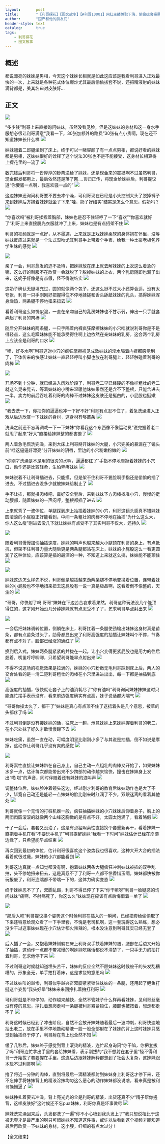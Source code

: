 ```yaml
---
layout:       post
title:        "【利哥探花】【图文故事】【#利哥10001】网红主播兼职下海，偷偷拔套操哭妹妹"
author:       "国产和他的朋友们"
header-style: text
catalog:      true
tags:
    - 利哥探花
    - 图文故事
---
```


## 概述

都说漂亮的妹妹是男相，今天这个妹妹长相就是如此这应该是我看利哥进入正戏最快的一次，上来就是各种花式体位爆炒尤其最后偷偷拔套不说，还把精液射的妹妹满背都是，美其名曰对皮肤好...

## 正文

![](https://pj.oz0ays.app/tupian/forum/202411/29/163340kdn07njjx4gg4wax.gif)

“多少钱”利哥上来直接询问妹妹，虽然没看见脸，但是这妹妹的身材和这一身水手服想必很让利哥满意“我看一下，30张加额外的路费”30张有点小贵啊，现在还不知道妹妹长什么样
![](https://pj.oz0ays.app/tupian/forum/202411/29/163344zdxk6lc72nl739zy.gif)

妹妹翘着二郎腿坐到了床上，终于可以一睹容颜了有一点点男相，都说好看的妹妹都是男相，这妹妹很好的诠释了这个说法30张也不是不能接受，这身材长相算得上探花里的一流了
![](https://pj.oz0ays.app/tupian/forum/202411/29/163346hm1kbpzmtqbm7g3q.gif)

数完钱后利哥将一沓厚厚的钞票递给了妹妹，还是现金来的震撼啊不过虽然利哥，现金假发都用上，最后依然还是落了网....言归正传，将现金给妹妹后，利哥提议道“你要骚一点啊，我喜欢骚一点的”
![](https://pj.oz0ays.app/tupian/forum/202411/29/163349uztj45d1ij1zt91t.gif)

这边妹妹还询问利哥要不要去冲个澡，可利哥现在已经是小头控制大头了脱掉裤子来到妹妹后方抱着妹妹就坐了下来“哇，奶子好结实”结实是怎么个意思，假奶吗？
![](https://pj.oz0ays.app/tupian/forum/202411/29/163352o66axxfsqqdzd46x.gif)

“你喜欢吗”被利哥揉捏着胸部，妹妹也是忍不住轻哼了一下“喜欢”“你喜欢就好了”利哥上来直接脱光衣服就冲了上来，妹妹也是有点招架不住
![](https://pj.oz0ays.app/tupian/forum/202411/29/163354hf3fyxtfhxjkyx3i.gif)

利哥的视频就是一点好，从不墨迹，上来就是正戏妹妹柔软的身体抱在怀里，没等妹妹反应过来就是一个法式湿吻尤其利哥手上带着个手表，给我一种土豪老板包养学生妹的感觉
![](https://pj.oz0ays.app/tupian/forum/202411/29/163356g8cv431a22cyq04d.gif)

![](https://pj.oz0ays.app/tupian/forum/202411/29/163358f8vg5xwvgtnkx9x3.gif)

亲了一会，利哥愈发的迫不及待，把妹妹放在床上就去解妹妹的上衣这么着急的嘛，这么好的制服不在欣赏一会就脱了？脱掉妹妹的上衣，两个乳房随即也漏了出来，这奶子好像是有点假，怪不得说结实
![](https://pj.oz0ays.app/tupian/forum/202411/29/163359cnj33xx3xsbez9l4.gif)

这奶子确认无疑填充过，圆的就像两个包子，还这么挺不过大小还算合适，没有太夸张，利哥一只手刚刚好把握得住不停地揉搓和舌头舔舐妹妹的乳头，搞得妹妹浑身燥热，两条腿不停地扭来扭去
![](https://pj.oz0ays.app/tupian/forum/202411/29/163400eegd4er9ewczjvtw.gif)

看着利哥这么如饥似渴，一直在亲吻自己的乳房妹妹也不甘示弱，伸出一只手就套弄起了利哥的肉棒
![](https://pj.oz0ays.app/tupian/forum/202411/29/163402yn5bvfai7anbfkdt.gif)

随后分开妹妹的两条腿，一只手隔着内裤疯狂摩擦妹妹的小穴咱就说利哥你是不是得轻点，这么毛躁妹妹能不能承受得住啊上边依然在亲妹妹的乳房，这会两个乳房上应该全是利哥的口水
![](https://pj.oz0ays.app/tupian/forum/202411/29/163404kklodvk7vzlikflz.gif)

“哇，好多水啊”利哥这对小穴的疯狂摩擦初见成效妹妹的淫水隔着内裤都感觉到了，下体传来的快感让妹妹一直轻轻哼叫小脚也放在利哥腿上，轻轻触碰着利哥的肉棒
![](https://pj.oz0ays.app/tupian/forum/202411/29/163407z4ghddcanscznx6r.gif)

![](https://pj.oz0ays.app/tupian/forum/202411/29/163409h6c0rytnef66ebic.gif)

开场不到十分钟，就已经进入肉戏阶段了，利哥老二早已经硬的不像样粗壮的老二就这么晃来晃去，等着妹妹的小嘴来温暖他妹妹果然还是含不下整根，只能含进去一半，卖力的前后吞吐着利哥的肉棒不过妹妹这皮肤还是挺白的，小屁股也挺嫩
![](https://pj.oz0ays.app/tupian/forum/202411/29/163412enj22d96q5dtjce1.gif)

“我去洗一下，你把你的逼逼也冲一下好不好”利哥有点忍不住了，着急洗澡进入正戏从后边欣赏一下妹妹的身材，这身材有够苗条
![](https://pj.oz0ays.app/tupian/forum/202411/29/163416vhhgywvcclusgzyc.gif)

洗澡之前还不忘再调戏一下一下妹妹“你看我这个东西像不像运动员”说完握着老二就甩了起来“好大”直接给妹妹整的都害羞了
![](https://pj.oz0ays.app/tupian/forum/202411/29/163419ne8cc8a2edhn8dfd.gif)

两人着急毛慌洗完澡，来到大床上利哥掰开妹妹的大腿，小穴完美的暴漏在了镜头前“哇这逼逼好漂亮”分开妹妹的阴唇，里边的小穴粉嫩粉嫩的
![](https://pj.oz0ays.app/tupian/forum/202411/29/163422kkxxokqum5z67ouu.gif)

“你刚才洗澡是不是用的很烫的水啊，逼逼都红了”手指不停地摩擦着妹妹的小穴口，动作还是比较轻柔，生怕弄疼妹妹
![](https://pj.oz0ays.app/tupian/forum/202411/29/163424hy8cuugpiy38gpb9.gif)

妹妹说着不让利哥插进去，只能摸，但是架不住利哥不要脸啊手指还是偷偷的插了进去，不过插进去没多少就被妹妹给制止了
![](https://pj.oz0ays.app/tupian/forum/202411/29/163428wld97ssgoposcdav.gif)

手不让插，那就换肉棒吧，戴好安全套后，来到妹妹下方肉棒找准小穴，慢慢的挺动腰部，随着妹妹的一声闷哼，整根都插了进去
![](https://pj.oz0ays.app/tupian/forum/202411/29/163431nsmqs6c4xzq919c6.gif)

上来就秀了一波体位，单腿踩到床上抽插着妹妹的小穴，利哥这镜头感真不错妹妹圆滚滚的小屁股正好能看到，中间一条粗壮的肉棒不停地在抽插“为什么这么大，你人这么瘦”刚进去没几下就让妹妹有点受不了其实利哥不仅大，还持久
![](https://pj.oz0ays.app/tupian/forum/202411/29/163433hm2m6zin6o3m6zng.gif)

![](https://pj.oz0ays.app/tupian/forum/202411/29/163435bnvc0nnssszsrzcr.gif)

随着利哥慢慢加快抽插速度，妹妹的叫声也越来越大小腿顶在利哥的身上，有点抵抗，但架不住利哥力量大随后更是两条腿都站在床上，妹妹的小屁股这么一看更圆润了这种体位，应该算是插的最深的一种，不知道上来就这么搞，妹妹能不能顶住
![](https://pj.oz0ays.app/tupian/forum/202411/29/163438cyki3dxzg77r7x7i.gif)

![](https://pj.oz0ays.app/tupian/forum/202411/29/163443hiupgpo968oii8pz.gif)

妹妹这边怎么样先不说，利哥倒是越插越来劲两条腿不停地变换着位置，连带着妹妹的小屁股也不停地扭来扭去这屁股有一说一真是极品啊，这看着倒不像整的，天生的
![](https://pj.oz0ays.app/tupian/forum/202411/29/163445pg7g9w7wc6k97puu.gif)

“哥哥，你快射了吗 哥哥”妹妹在下边苦苦哀求着果然，利哥这种玩法没几个能顶得住的，这才刚开始没几分钟妹妹就有点忍受不了了，乞求利哥早点射出来
![](https://pj.oz0ays.app/tupian/forum/202411/29/163449e29yhj721yhy429h.gif)

![](https://pj.oz0ays.app/tupian/forum/202411/29/163452qheia1hj30h3j0oh.gif)

一会后把妹妹调转位置，侧躺在床上，利哥扛着一条腿使劲输出妹妹这身材真是苗条，都有点苗条过头了，肋骨都显出来了利哥高强度的抽插让妹妹叫个不停，节奏都有点不对了，脸部已经涨的通红了
![](https://pj.oz0ays.app/tupian/forum/202411/29/163455ep2mlz23p97nnz7s.gif)

换到后入式，妹妹两条腿紧紧的并拢在一起，让小穴变得更紧屁股也是用力的往后翘着，嘴里哼哼唧唧，只希望利哥能早点射出来
![](https://pj.oz0ays.app/tupian/forum/202411/29/163458qmyl14ttxy6yzivl.gif)

不得不说这场的视觉效果是拉满的，妹妹的小穴粉嫩无毛利哥踩到床上后，两人的交合处看的是一清二楚利哥粗壮的肉棒在小穴里进进出出，每一下都是抽插到底
![](https://pj.oz0ays.app/tupian/forum/202411/29/163501zui7himih2qhwu95.gif)

高强度的抽插，很快就让套子上的油消耗尽了“你有油吗”利哥询问妹妹妹妹这时只能连忙摆手表示没有，看来前边强度确实有点高，妹子说话都大喘气
![](https://pj.oz0ays.app/tupian/forum/202411/29/163504mcqtzzzqj573f55w.gif)

“哥哥你操太久了，都干了”妹妹是真心有点顶不住了这捂着头是几个意思，被草的头都疼了吗
![](https://pj.oz0ays.app/tupian/forum/202411/29/163506uip54kvg1epw9jk6.gif)

不过利哥倒是没有接妹妹的话，往床上一趟，示意妹妹上来妹妹握着利哥的老二，在小穴处抹了好久才敢慢慢蹲下去
![](https://pj.oz0ays.app/tupian/forum/202411/29/163508v2br15eyez5rrzzs.gif)

妹妹吃痛，虽然一直在动，可幅度明显比刚刚小多了与其说是抽插，倒不如说是摩擦，这动作让利哥几乎没有爽的感觉
![](https://pj.oz0ays.app/tupian/forum/202411/29/163509lgdl6dlttz3enocd.gif)

![](https://pj.oz0ays.app/tupian/forum/202411/29/163512hx7ww5cll3fzt08f.gif)

利哥索性直接让妹妹趴在自己身上，自己主动一点粗壮的肉棒又开始了，如果妹妹水多一点，估计每次都能带出来不少跨部的动作越来愉快，撞击在妹妹身上发出“啪 啪”的声音，同时伴随着还有妹妹的浪叫声
![](https://pj.oz0ays.app/tupian/forum/202411/29/163515bo750k7xxhoi247w.gif)

调整体位后，妹妹脸冲着镜头这边，经过刚才利哥的教育后妹妹动作也是大了不少，毕竟自己动还是能轻一点妹妹的脸比刚来时红润了不少，双眼迷离的看着其他处
![](https://pj.oz0ays.app/tupian/forum/202411/29/163517aesog65x6cq7el5g.gif)

利哥就像一个无情的打桩机器一般，疯狂抽插妹妹的小穴妹妹后仰着身子，胸上的两团肉圆滚滚的就像两个山峰这胸做的是有点不好，太圆太饱满了，看着略假
![](https://pj.oz0ays.app/tupian/forum/202411/29/163520srnpmw4994v5pn99.gif)

干了一会后，套套又没油了，这是有点猛啊索性直接换个套重新再干，看着妹妹一直抱着手机在看“不要玩手机了”利哥提醒妹妹“我看一下时间”妹妹估计已经在崩溃边缘了，只希望能早点结束
![](https://pj.oz0ays.app/tupian/forum/202411/29/163523fgy4gcga0ymyzcdo.gif)

再次回到最初的体位，估计利哥很喜欢这个姿势我也很喜欢，这种大开大合的插法看着就很过瘾，妹妹的小穴都能看到
![](https://pj.oz0ays.app/tupian/forum/202411/29/163527gcin09ktd9kw30d0.gif)

利哥这边真就一点知觉都没有啊，抱着妹妹两条大腿疯狂冲刺妹妹被插的双手乱拍，头不停地扭来扭去，这是真忍不了了利哥一点都不怜香惜玉啊，妹妹都快被你玩报废了，利哥连喘都不带喘一下的，这体力确实变态
![](https://pj.oz0ays.app/tupian/forum/202411/29/163531zkjvgotttfrktzmr.gif)

终于妹妹忍不了了，双脚乱踢，利哥不得已停了下来“你干嘛呀”利哥一脸疑惑的询问妹妹“痛啊，不射痛死了，你这么久”妹妹现在应该有点后悔借着一单了
![](https://pj.oz0ays.app/tupian/forum/202411/29/163549rp0tptlz0wy5pe5i.gif)

![](https://pj.oz0ays.app/tupian/forum/202411/29/163534vidm79daaki8omuk.gif)

“那后入吧”利哥提议换个姿势这个时候利哥在插入的一瞬间，已经把套给偷偷取了下来还特意给观众看了一下手里套，不愧是老司机啊，这一套玩得这么熟练，想必没少干过这事妹妹现在小穴估计都火辣辣的，根本没注意到利哥其实已经无套了
![](https://pj.oz0ays.app/tupian/forum/202411/29/163536abwo6ixixixkzu5o.gif)

后入插了一会，又抱着妹妹侧躺在床上利哥双手扶着妹妹的腰，腰部在后边又开始了抽插，这动作一点都不带减慢的啊妹妹吃痛话都说不清楚了，一只手无力的拍打着利哥，乞求他停下来
![](https://pj.oz0ays.app/tupian/forum/202411/29/163538v7z5f7xp4mt5676p.gif)

不过利哥这时候就知道埋头苦干，妹妹的反应全然不顾妹妹这时候被干的头发乱糟糟的，形象全无，单手拍打着床，这是求饶的意思吗
![](https://pj.oz0ays.app/tupian/forum/202411/29/163541su5tiut1ix1441rj.gif)

不过妹妹叫的越惨，利哥似乎越兴奋双脚紧紧锁住妹妹的一条腿，还用起了鲤鱼打挺这个姿势“我头好晕”妹妹来来回挣扎着拍打利哥
![](https://pj.oz0ays.app/tupian/forum/202411/29/163543fiii313widv123vm.gif)

可利哥就是不带停的，动作越来越快，全然不管妹子什么样再看妹妹，见利哥丝毫没有停的意思，挣扎着想爬走可一条腿被利哥紧紧锁住，腰部也被按着，想走都走不了
![](https://pj.oz0ays.app/tupian/forum/202411/29/163552ma98eh9196e351gb.gif)

利哥这时候已经到了冲击阶段，自然不会放开妹妹随着最后一波冲刺，利哥快速地抽出老二，放在手里不停地撸动精液一股一股全部射在了妹妹的背上这时妹妹只感觉到抽插终于停了，利哥射在背上也全然不知
![](https://pj.oz0ays.app/tupian/forum/202411/29/163555e00zll0b81x959ol.gif)

缓了几秒后，妹妹终于感觉到背上滚烫的精液，连忙起身询问“你干嘛，你把套拔了吗”利哥连忙拿出手里的套给妹妹看，表示刚拔的“我不想射在套子里”怪不得利哥一开始拔了套要握在手里，这连后边跟妹妹解释都想到了社会太复杂，这妹妹跟本玩不过利哥啊
![](https://pj.oz0ays.app/tupian/forum/202411/29/163557z1znv21nn17tpx1r.gif)

撸了将近一分钟的肉棒，直到将最后一滴精液都射到妹妹身上利哥这才停下来，还不忘伸手将妹妹背上的精液涂抹均匀这么恶心的动作妹妹都没说啥，看来真是被利哥操懵逼了
![](https://pj.oz0ays.app/tupian/forum/202411/29/163559ctixxid6whhhmqfx.gif)

妹妹挣扎着要去冲澡，背上亮光光的全是利哥的精液，出货还真不少“精子帮你搓背，这样皮肤好”这时候还不忘pua妹妹，利哥你真是坏事做尽
![](https://pj.oz0ays.app/tupian/forum/202411/29/163601qrbcjub1ycjcwvub.gif)

妹妹洗完澡回来后，头发都洗了一遍“你不小心喷到我头发上了”我只想说相比于这被无套才是最严重的啊只可惜妹妹不知道这件事，或许以后看到这个视频才能知道最后再欣赏一下妹妹的身材，这小腰，纤细的有点太过分！

【全文结束】
